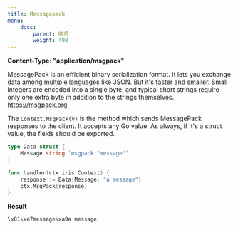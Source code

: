 ```yaml
---
title: Messagepack
menu:
    docs:
        parent: 响应
        weight: 400
---
```


**Content-Type: "application/msgpack"**

MessagePack is an efficient binary serialization format. It lets you exchange data among multiple languages like JSON. But it's faster and smaller. Small integers are encoded into a single byte, and typical short strings require only one extra byte in addition to the strings themselves. https://msgpack.org

The `Context.MsgPack(v)` is the method which sends MessagePack responses to the client. It accepts any Go value. As always, if it's a struct value, the fields should be exported.

```go
type Data struct {
	Message string `msgpack:"message"`
}

func handler(ctx iris.Context) {
    response := Data{Message: "a message"}
    ctx.MsgPack(response)
}
```

**Result**

```text
\x81\xa7message\xa9a message
```
